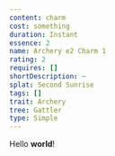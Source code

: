 ```yaml
---
content: charm
cost: something
duration: Instant
essence: 2
name: Archery e2 Charm 1
rating: 2
requires: []
shortDescription: ~
splat: Second Sunrise
tags: []
trait: Archery
tree: Gattler
type: Simple
---
```


Hello **world**!

